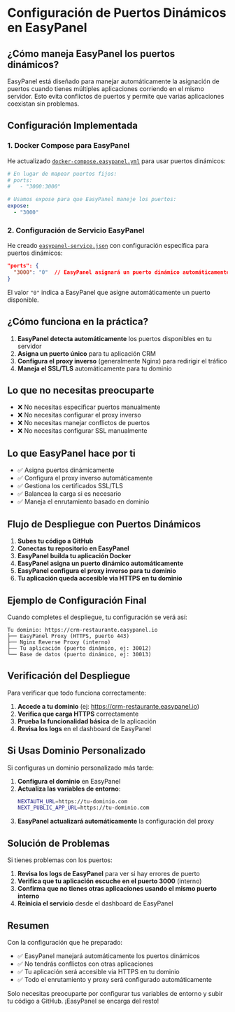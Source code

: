# Configuración de Puertos Dinámicos en EasyPanel

## ¿Cómo maneja EasyPanel los puertos dinámicos?

EasyPanel está diseñado para manejar automáticamente la asignación de puertos cuando tienes múltiples aplicaciones corriendo en el mismo servidor. Esto evita conflictos de puertos y permite que varias aplicaciones coexistan sin problemas.

## Configuración Implementada

### 1. Docker Compose para EasyPanel

He actualizado [`docker-compose.easypanel.yml`](docker-compose.easypanel.yml) para usar puertos dinámicos:

```yaml
# En lugar de mapear puertos fijos:
# ports:
#   - "3000:3000"

# Usamos expose para que EasyPanel maneje los puertos:
expose:
  - "3000"
```

### 2. Configuración de Servicio EasyPanel

He creado [`easypanel-service.json`](easypanel-service.json) con configuración específica para puertos dinámicos:

```json
"ports": {
  "3000": "0"  // EasyPanel asignará un puerto dinámico automáticamente
}
```

El valor `"0"` indica a EasyPanel que asigne automáticamente un puerto disponible.

## ¿Cómo funciona en la práctica?

1. **EasyPanel detecta automáticamente** los puertos disponibles en tu servidor
2. **Asigna un puerto único** para tu aplicación CRM
3. **Configura el proxy inverso** (generalmente Nginx) para redirigir el tráfico
4. **Maneja el SSL/TLS** automáticamente para tu dominio

## Lo que no necesitas preocuparte

- ❌ No necesitas especificar puertos manualmente
- ❌ No necesitas configurar el proxy inverso
- ❌ No necesitas manejar conflictos de puertos
- ❌ No necesitas configurar SSL manualmente

## Lo que EasyPanel hace por ti

- ✅ Asigna puertos dinámicamente
- ✅ Configura el proxy inverso automáticamente
- ✅ Gestiona los certificados SSL/TLS
- ✅ Balancea la carga si es necesario
- ✅ Maneja el enrutamiento basado en dominio

## Flujo de Despliegue con Puertos Dinámicos

1. **Subes tu código a GitHub**
2. **Conectas tu repositorio en EasyPanel**
3. **EasyPanel builda tu aplicación Docker**
4. **EasyPanel asigna un puerto dinámico automáticamente**
5. **EasyPanel configura el proxy inverso para tu dominio**
6. **Tu aplicación queda accesible via HTTPS en tu dominio**

## Ejemplo de Configuración Final

Cuando completes el despliegue, tu configuración se verá así:

```
Tu dominio: https://crm-restaurante.easypanel.io
├── EasyPanel Proxy (HTTPS, puerto 443)
├── Nginx Reverse Proxy (interno)
├── Tu aplicación (puerto dinámico, ej: 30012)
└── Base de datos (puerto dinámico, ej: 30013)
```

## Verificación del Despliegue

Para verificar que todo funciona correctamente:

1. **Accede a tu dominio** (ej: https://crm-restaurante.easypanel.io)
2. **Verifica que carga HTTPS** correctamente
3. **Prueba la funcionalidad básica** de la aplicación
4. **Revisa los logs** en el dashboard de EasyPanel

## Si Usas Dominio Personalizado

Si configuras un dominio personalizado más tarde:

1. **Configura el dominio** en EasyPanel
2. **Actualiza las variables de entorno**:
   ```bash
   NEXTAUTH_URL=https://tu-dominio.com
   NEXT_PUBLIC_APP_URL=https://tu-dominio.com
   ```
3. **EasyPanel actualizará automáticamente** la configuración del proxy

## Solución de Problemas

Si tienes problemas con los puertos:

1. **Revisa los logs de EasyPanel** para ver si hay errores de puerto
2. **Verifica que tu aplicación escuche en el puerto 3000** (interno)
3. **Confirma que no tienes otras aplicaciones usando el mismo puerto interno**
4. **Reinicia el servicio** desde el dashboard de EasyPanel

## Resumen

Con la configuración que he preparado:

- ✅ EasyPanel manejará automáticamente los puertos dinámicos
- ✅ No tendrás conflictos con otras aplicaciones
- ✅ Tu aplicación será accesible via HTTPS en tu dominio
- ✅ Todo el enrutamiento y proxy será configurado automáticamente

Solo necesitas preocuparte por configurar tus variables de entorno y subir tu código a GitHub. ¡EasyPanel se encarga del resto!
